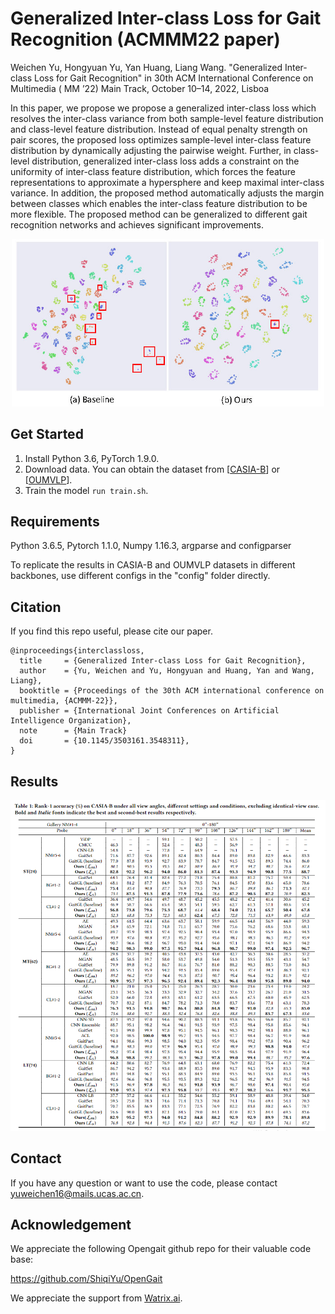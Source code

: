 # Generalized Inter-class Loss for Gait Recognition (ACMMM22 paper)
Weichen Yu, Hongyuan Yu, Yan Huang, Liang Wang. "Generalized Inter-class Loss for Gait Recognition" in 30th ACM International Conference on Multimedia ( MM ’22) Main Track, October 10–14, 2022, Lisboa

In this paper, we propose we propose a generalized inter-class loss which resolves the inter-class variance from both sample-level feature distribution and class-level feature distribution. Instead of equal penalty strength on pair scores, the proposed loss optimizes sample-level inter-class feature distribution by dynamically adjusting the pairwise weight. Further, in class-level distribution, generalized  inter-class loss adds a constraint on the uniformity of inter-class feature distribution, which forces the feature representations to approximate a hypersphere and keep maximal inter-class variance. In addition, the proposed method automatically adjusts the margin between classes which enables the inter-class feature distribution to be more flexible. The proposed method can be generalized to different gait recognition networks and achieves significant improvements.

<div align="center">
  <img src="./assets/intro_mm.jpg" width="500px" />
  <!-- <p>cell.</p> -->
</div>

## Get Started

1. Install Python 3.6, PyTorch 1.9.0.
2. Download data. You can obtain the dataset from [[CASIA-B](http://www.cbsr.ia.ac.cn/GaitDatasetB-silh.zip)] or [[OUMVLP](http://www.am.sanken.osaka-u.ac.jp/BiometricDB/GaitMVLP.html)].
3. Train the model `run train.sh`.

## Requirements

Python 3.6.5, Pytorch 1.1.0, Numpy 1.16.3, argparse and configparser

To replicate the results in CASIA-B and OUMVLP datasets in different backbones, use different configs in the "config" folder directly.


## Citation

If you find this repo useful, please cite our paper. 

```
@inproceedings{interclassloss,
  title     = {Generalized Inter-class Loss for Gait Recognition},
  author    = {Yu, Weichen and Yu, Hongyuan and Huang, Yan and Wang, Liang},
  booktitle = {Proceedings of the 30th ACM international conference on multimedia, {ACMMM-22}},
  publisher = {International Joint Conferences on Artificial Intelligence Organization},
  note      = {Main Track}
  doi       = {10.1145/3503161.3548311},
}
```

## Results
<div align="center">
  <img src="./assets/results.png" width="800px" />
  <!-- <p>cell.</p> -->
</div>


## Contact

If you have any question or want to use the code, please contact yuweichen16@mails.ucas.ac.cn.

## Acknowledgement

We appreciate the following Opengait github repo for their valuable code base:

https://github.com/ShiqiYu/OpenGait

We appreciate the support from [Watrix.ai](http://www.watrix.ai/).